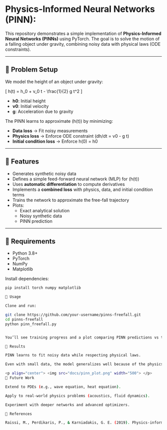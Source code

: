 # Physics-Informed Neural Networks (PINN):

This repository demonstrates a simple implementation of **Physics-Informed Neural Networks (PINNs)** using PyTorch. The goal is to solve the motion of a falling object under gravity, combining noisy data with physical laws (ODE constraints).

---

## 🔹 Problem Setup

We model the height of an object under gravity:

\[
h(t) = h_0 + v_0 t - \frac{1}{2} g t^2
\]

- **h0**: Initial height  
- **v0**: Initial velocity  
- **g**: Acceleration due to gravity  

The PINN learns to approximate \(h(t)\) by minimizing:  
- **Data loss** → Fit noisy measurements  
- **Physics loss** → Enforce ODE constraint (dh/dt = v0 - g t)  
- **Initial condition loss** → Enforce h(0) = h0  

---

## 🔹 Features

- Generates synthetic noisy data  
- Defines a simple feed-forward neural network (MLP) for \(h(t)\)  
- Uses **automatic differentiation** to compute derivatives  
- Implements a **combined loss** with physics, data, and initial condition terms  
- Trains the network to approximate the free-fall trajectory  
- Plots:
  - Exact analytical solution  
  - Noisy synthetic data  
  - PINN prediction  

---

## 🔹 Requirements

- Python 3.8+  
- PyTorch  
- NumPy  
- Matplotlib  

Install dependencies:  

```bash
pip install torch numpy matplotlib

🔹 Usage

Clone and run:

git clone https://github.com/your-username/pinns-freefall.git
cd pinns-freefall
python pinn_freefall.py


You’ll see training progress and a plot comparing PINN predictions vs true solution vs noisy data.

🔹 Results

PINN learns to fit noisy data while respecting physical laws.

Even with small data, the model generalizes well because of the physics constraints.

<p align="center"> <img src="docs/pinn_plot.png" width="500"> </p>
🔹 Future Work

Extend to PDEs (e.g., wave equation, heat equation).

Apply to real-world physics problems (acoustics, fluid dynamics).

Experiment with deeper networks and advanced optimizers.

🔹 References

Raissi, M., Perdikaris, P., & Karniadakis, G. E. (2019). Physics-informed neural networks: A deep learning framework for solving forward and inverse problems involving nonlinear partial differential equations.
